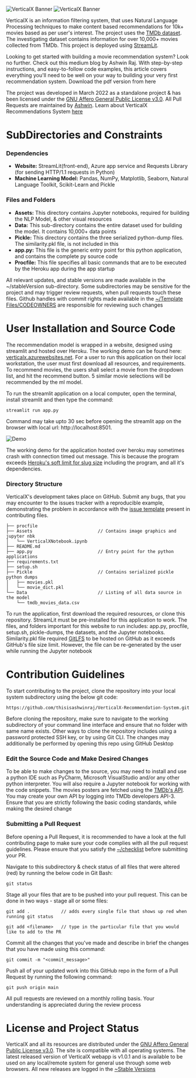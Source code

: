 ![VerticalX Banner](https://github.com/thisisashwinraj/VerticalX-Recommendation-System/blob/main/assets/VerticalX_Banner_Light.png#gh-light-mode-only)
![VerticalX Banner](https://github.com/thisisashwinraj/VerticalX-Recommendation-System/blob/main/assets/VerticalX_Banner_Dark.png#gh-dark-mode-only)

VerticalX is an information filtering system, that uses Natural Language Processing techniques to make content based recommendations for 10k+ movies based as per user's interest. 
The project uses the [TMDb dataset](https://www.kaggle.com/datasets/juzershakir/tmdb-movies-dataset). The investigating dataset contains information for over 10,000+ movies collected from TMDb. This project is deployed using [StreamLit](https://tinyurl.com/verticalx-recommender-system).

Looking to get started with building a movie recommendation system? Look no further. Check out this medium blog by Ashwin Raj. With step-by-step instructions, and easy-to-follow code examples, this article covers everything you'll need to be well on your way to building your very first recommendation system. Download the pdf version from here

The project was developed in March 2022 as a standalone project & has been licensed under the [GNU Affero General Public License v3.0](https://github.com/thisisashwinraj/VerticalX-Recommendation-System/blob/main/LICENSE). All Pull Requests are maintained by [Ashwin](https://github.com/thisisashwinraj). Learn about VerticalX Recommendations System [here](https://github.com/thisisashwinraj/VerticalX-Recommendation-System#user-installation-and-source-code)

# SubDirectories and Constraints
### Dependencies
 - **Website:** StreamLit(front-end), Azure app service and Requests Library (for sending HTTP/1.1 requests in Python)
 - **Machine Learning Model:** Pandas, NumPy, Matplotlib, Seaborn, Natural Language Toolkit, Scikit-Learn and Pickle

### Files and Folders
- **Assets:** This directory contains Jupyter notebooks, required for building the NLP Model, & other visual resources
- **Data:** This sub-directory contains the entire dataset used for building the model. It contains 10,000+ data points
- **Pickle:** This directory contains the three serialized python-dump files. The similarity.pkl file, is not included in this
- **app.py:** This file is the generic entry point for this python application, and contains the complete py source code 
- **Procfile:** This file specifies all basic commands that are to be executed by the Heroku app during the app startup

All relevant updates, and stable versions are made available in the ~/stableVersion sub-directory. Some subdirectories may be sensitive for the project and may trigger 
review requests, when pull requests touch these files. Github handles with commit rights made available in the 
[~/Template Files/CODEOWNERS](https://github.com/thisisashwinraj/VerticalX-Recommendation-System/blob/main/templates/CODEOWNERS) are responsible for reviewing such changes

# User Installation and Source Code
The recommendation model is wrapped in a website, designed using streamlit and hosted over Heroku. The working demo can be found here: [verticalx.azurewebsites.net](https://verticalx.azurewebsites.net/). 
For a user to run this application on their local workstation, the user must first download all resources, and requirements. To recommend  movies, the users shall  select a movie from the dropdown list, and hit the recommend button. 5 similar movie selections will be recommended by the ml model.

To run the streamlit application on a local computer, open the terminal, install streamlit and then type the command:
```
streamlit run app.py
```
Command may take upto 30 sec before opening the streamlit app on the browser with local url: http://localhost:8501.

![Demo](https://github.com/ashwinraj-in/VerticalX-Recommendation-System/blob/main/assets/VerticalX_Demo.gif)

The working demo for the application hosted over heroku may sometimes crash with connection timed out message. This is because the program exceeds [Heroku's soft limit for slug size](https://devcenter.heroku.com/articles/slug-compiler#:~:text=The%20maximum%20allowed%20slug%20size,such%20as%20ls%20and%20du%20.) including
the program, and all it's dependencies.

### Directory Structure
VerticalX's development takes place on GitHub. Submit any bugs, that you may encounter to the issues tracker with a reproducible example, demonstrating the problem in accordance with the [issue template]() present in contributing files.
    
    ├── procfile
    ├── Assets                         // Contains image graphics and jupyter nbk
    │   └── VerticalXNotebook.ipynb
    ├── README.md                     
    ├── app.py                         // Entry point for the python applications
    ├── requirements.txt
    ├── setup.sh
    ├── Pickle                         // Contains serialized pickle python dumps
    │   ├── movies.pkl                    
    │   └── movie_dict.pkl             
    └── Data                           // Listing of all data source in the model
        └── tmdb_movies_data.csv
                             
To run the application, first download the required resources, or clone this repository. StreamLit must be pre-installed for this application to work. The files, and folders important for this website to run includes: app.py, procfile, setup.sh, pickle-dumps, the  datasets, and the Jupyter notebooks. Similarity.pkl file required [GitLFS](https://git-lfs.com/) to be hosted on GitHub as it exceeds GitHub's file size limit. However, the file can be re-generated by the user while running the Jupyter notebook


# Contribution Guidelines
To start contributing to the project, clone the repository into your local system subdirectory using the below git code:
```
https://github.com/thisisashwinraj/VerticalX-Recommendation-System.git
```
Before cloning the repository, make sure to navigate to the working subdirectory of your command line interface and ensure that no folder with same name exists. Other ways to clone the repository includes using a password protected SSH key, or by using Git CLI. The changes may additionally be performed by opening this repo using GitHub Desktop

### Edit the Source Code and Make Desired Changes
To be able to make changes to the source, you may need to install and use a python IDE such as PyCharm, Microsoft VisualStudio and/or any other python interpreter. You will also require a Jupyter notebook  for working with the code snippets. The movies posters are fetched using the [TMDb's API](https://developers.themoviedb.org/3). You may create your own API by logging into TMDb developers API-3. Ensure that you are strictly following the basic coding standards, while making the desired change

### Submitting a Pull Request
Before opening a Pull Request, it is recommended to have a look at the full contributing page to make sure your code complies with all the pull request guidelines. Please ensure that you satisfy the [~/checklist](https://github.com/thisisashwinraj/VerticalX-Recommendation-System/tree/main/Template%20Files/checklist) before submitting your PR.

Navigate to this subdirectory & check status of all files that were altered (red) by running the below code in Git Bash:
```
git status
```
Stage all your files that are to be pushed into your pull request. This can be done in two ways - stage all or some files:
```
git add .            // adds every single file that shows up red when running git status
```
```
git add <filename>   // type in the particular file that you would like to add to the PR
```

Commit all the changes that you've made and describe in brief the changes that you have made using this command:
```
git commit -m "<commit_message>"
```
Push all of your updated work into this GitHub repo in the form of a Pull Request by running the following command:
```
git push origin main
```
All pull requests are reviewed on a monthly rolling basis. Your understanding is appreciated during the review process

# License and Project Status
VerticalX and all its resources are distributed under the [GNU Affero General Public License v3.0](https://github.com/ashwinraj-in/VerticalX/blob/main/LICENSE). The site is compatible with all operating systems. The latest released version of VerticalX webapp is v1.0.1 and is available to be used on any local/remote system for general use through some web browsers. All new releases are logged in the [~Stable Versions](https://github.com/ashwinraj-in/Kiwi/tree/main/stableVersions)
